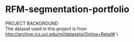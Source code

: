 # RFM-segmentation-portfolio
PROJECT BACKGROUND\
The dataset used in this project is from http://archive.ics.uci.edu/ml/datasets/Online+Retail# \

